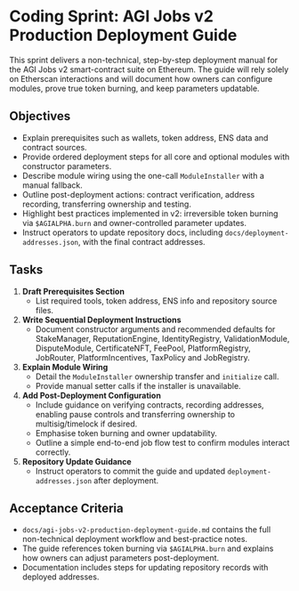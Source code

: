 # Coding Sprint: AGI Jobs v2 Production Deployment Guide

This sprint delivers a non-technical, step-by-step deployment manual for the AGI Jobs v2 smart-contract suite on Ethereum. The guide will rely solely on Etherscan interactions and will document how owners can configure modules, prove true token burning, and keep parameters updatable.

## Objectives

- Explain prerequisites such as wallets, token address, ENS data and contract sources.
- Provide ordered deployment steps for all core and optional modules with constructor parameters.
- Describe module wiring using the one-call `ModuleInstaller` with a manual fallback.
- Outline post-deployment actions: contract verification, address recording, transferring ownership and testing.
- Highlight best practices implemented in v2: irreversible token burning via `$AGIALPHA.burn` and owner-controlled parameter updates.
- Instruct operators to update repository docs, including `docs/deployment-addresses.json`, with the final contract addresses.

## Tasks

1. **Draft Prerequisites Section**
   - List required tools, token address, ENS info and repository source files.
2. **Write Sequential Deployment Instructions**
   - Document constructor arguments and recommended defaults for StakeManager, ReputationEngine, IdentityRegistry, ValidationModule, DisputeModule, CertificateNFT, FeePool, PlatformRegistry, JobRouter, PlatformIncentives, TaxPolicy and JobRegistry.
3. **Explain Module Wiring**
   - Detail the `ModuleInstaller` ownership transfer and `initialize` call.
   - Provide manual setter calls if the installer is unavailable.
4. **Add Post-Deployment Configuration**
   - Include guidance on verifying contracts, recording addresses, enabling pause controls and transferring ownership to multisig/timelock if desired.
   - Emphasise token burning and owner updatability.
   - Outline a simple end-to-end job flow test to confirm modules interact correctly.
5. **Repository Update Guidance**
   - Instruct operators to commit the guide and updated `deployment-addresses.json` after deployment.

## Acceptance Criteria

- `docs/agi-jobs-v2-production-deployment-guide.md` contains the full non-technical deployment workflow and best-practice notes.
- The guide references token burning via `$AGIALPHA.burn` and explains how owners can adjust parameters post-deployment.
- Documentation includes steps for updating repository records with deployed addresses.
